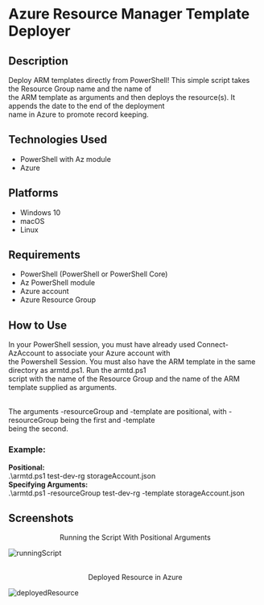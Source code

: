 <h1>Azure Resource Manager Template Deployer</h1>

<h2>Description</h2>

Deploy ARM templates directly from PowerShell! This simple script takes the Resource Group name and the name of<br>
the ARM template as arguments and then deploys the resource(s). It appends the date to the end of the deployment<br>
name in Azure to promote record keeping.

<h2>Technologies Used</h2>

- PowerShell with Az module
- Azure

<h2>Platforms</h2>

- Windows 10<br>
- macOS<br>
- Linux<br>

<h2>Requirements</h2>

- PowerShell (PowerShell or PowerShell Core)
- Az PowerShell module
- Azure account
- Azure Resource Group

<h2>How to Use</h2>

In your PowerShell session, you must have already used Connect-AzAccount to associate your Azure account with<br>
the Powershell Session. You must also have the ARM template in the same directory as armtd.ps1. Run the armtd.ps1<br>
script with the name of the Resource Group and the name of the ARM template supplied as arguments.<br><br>

The arguments -resourceGroup and -template are positional, with -resourceGroup being the first and -template<br>
being the second.

<h3>Example:</h3>

**Positional:**<br>
.\armtd.ps1 test-dev-rg storageAccount.json<br>
**Specifying Arguments:**<br>
.\armtd.ps1 -resourceGroup test-dev-rg -template storageAccount.json

<h2>Screenshots</h2>

<p align="center">
Running the Script With Positional Arguments

![runningScript](https://user-images.githubusercontent.com/50299748/192168546-80ba605e-0627-4553-9150-03df567512c5.png)
<br>
<br>

<p align="center">
Deployed Resource in Azure

![deployedResource](https://user-images.githubusercontent.com/50299748/192168566-adf2d664-7291-4e60-801b-7d9d244dfd98.png)
